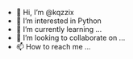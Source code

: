 - 👋 Hi, I’m @kqzzix
- 👀 I’m interested in Python
- 🌱 I’m currently learning ...
- 💞️ I’m looking to collaborate on ...
- 📫 How to reach me ...

<!---
Karpinskijgeorgij/Karpinskijgeorgij is a ✨ special ✨ repository because its `README.md` (this file) appears on your GitHub profile.
You can click the Preview link to take a look at your changes.
--->
